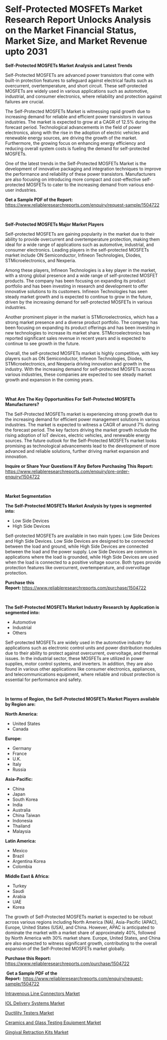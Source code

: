 <p><h1>Self-Protected MOSFETs Market Research Report Unlocks Analysis on the Market Financial Status, Market Size, and Market Revenue upto 2031</h1></p><p><strong>Self-Protected MOSFETs Market Analysis and Latest Trends</strong></p>
<p><p>Self-Protected MOSFETs are advanced power transistors that come with built-in protection features to safeguard against electrical faults such as overcurrent, overtemperature, and short circuit. These self-protected MOSFETs are widely used in various applications such as automotive, industrial, and consumer electronics, where reliability and protection against failures are crucial.</p><p>The Self-Protected MOSFETs Market is witnessing rapid growth due to increasing demand for reliable and efficient power transistors in various industries. The market is expected to grow at a CAGR of 12.5% during the forecast period. Technological advancements in the field of power electronics, along with the rise in the adoption of electric vehicles and renewable energy sources, are driving the growth of the market. Furthermore, the growing focus on enhancing energy efficiency and reducing overall system costs is fueling the demand for self-protected MOSFETs.</p><p>One of the latest trends in the Self-Protected MOSFETs Market is the development of innovative packaging and integration techniques to improve the performance and reliability of these power transistors. Manufacturers are also focusing on introducing more compact and cost-effective self-protected MOSFETs to cater to the increasing demand from various end-user industries.</p></p>
<p><strong>Get a Sample PDF of the Report:&nbsp;</strong> <a href="https://www.reliableresearchreports.com/enquiry/request-sample/1504722">https://www.reliableresearchreports.com/enquiry/request-sample/1504722</a></p>
<p>&nbsp;</p>
<p><strong>Self-Protected MOSFETs Major Market Players</strong></p>
<p><p>Self-protected MOSFETs are gaining popularity in the market due to their ability to provide overcurrent and overtemperature protection, making them ideal for a wide range of applications such as automotive, industrial, and consumer electronics. Leading players in the self-protected MOSFETs market include ON Semiconductor, Infineon Technologies, Diodes, STMicroelectronics, and Nexperia.</p><p>Among these players, Infineon Technologies is a key player in the market, with a strong global presence and a wide range of self-protected MOSFET products. The company has been focusing on expanding its product portfolio and has been investing in research and development to offer innovative solutions to its customers. Infineon Technologies has seen steady market growth and is expected to continue to grow in the future, driven by the increasing demand for self-protected MOSFETs in various industries.</p><p>Another prominent player in the market is STMicroelectronics, which has a strong market presence and a diverse product portfolio. The company has been focusing on expanding its product offerings and has been investing in new technologies to increase its market share. STMicroelectronics has reported significant sales revenue in recent years and is expected to continue to see growth in the future.</p><p>Overall, the self-protected MOSFETs market is highly competitive, with key players such as ON Semiconductor, Infineon Technologies, Diodes, STMicroelectronics, and Nexperia driving innovation and growth in the industry. With the increasing demand for self-protected MOSFETs across various industries, these companies are expected to see steady market growth and expansion in the coming years.</p></p>
<p>&nbsp;</p>
<p><strong>What Are The Key Opportunities For Self-Protected MOSFETs Manufacturers?</strong></p>
<p><p>The Self-Protected MOSFETs market is experiencing strong growth due to the increasing demand for efficient power management solutions in various industries. The market is expected to witness a CAGR of around 7% during the forecast period. The key factors driving the market growth include the rising adoption of IoT devices, electric vehicles, and renewable energy sources. The future outlook for the Self-Protected MOSFETs market looks promising as technological advancements lead to the development of more advanced and reliable solutions, further driving market expansion and innovation.</p></p>
<p><strong>Inquire or Share Your Questions If Any Before Purchasing This Report:</strong> <a href="https://www.reliableresearchreports.com/enquiry/pre-order-enquiry/1504722">https://www.reliableresearchreports.com/enquiry/pre-order-enquiry/1504722</a></p>
<p>&nbsp;</p>
<p><strong>Market Segmentation</strong></p>
<p><strong>The Self-Protected MOSFETs Market Analysis by types is segmented into:</strong></p>
<p><ul><li>Low Side Devices</li><li>High Side Devices</li></ul></p>
<p><p>Self-protected MOSFETs are available in two main types: Low Side Devices and High Side Devices. Low Side Devices are designed to be connected between the load and ground, while High Side Devices are connected between the load and the power supply. Low Side Devices are common in applications where the load is grounded, while High Side Devices are used when the load is connected to a positive voltage source. Both types provide protection features like overcurrent, overtemperature, and overvoltage protection.</p></p>
<p><strong>Purchase this Report:&nbsp;</strong><a href="https://www.reliableresearchreports.com/purchase/1504722">https://www.reliableresearchreports.com/purchase/1504722</a></p>
<p>&nbsp;</p>
<p><strong>The Self-Protected MOSFETs Market Industry Research by Application is segmented into:</strong></p>
<p><ul><li>Automotive</li><li>Industrial</li><li>Others</li></ul></p>
<p><p>Self-protected MOSFETs are widely used in the automotive industry for applications such as electronic control units and power distribution modules due to their ability to protect against overcurrent, overvoltage, and thermal issues. In the industrial sector, these MOSFETs are utilized in power supplies, motor control systems, and inverters. In addition, they are also found in various other applications like consumer electronics, appliances, and telecommunications equipment, where reliable and robust protection is essential for performance and safety.</p></p>
<p>&nbsp;</p>
<p><strong>In terms of Region, the Self-Protected MOSFETs Market Players available by Region are:</strong></p>
<p>
    <p> <strong> North America: </strong>
        <ul>
            <li>United States</li>
            <li>Canada</li>
        </ul>
        </p> 
    <p> <strong> Europe: </strong>
        <ul>
            <li>Germany</li>
            <li>France</li>
            <li>U.K.</li>
            <li>Italy</li>
            <li>Russia</li>
        </ul>
        </p> 
    <p> <strong> Asia-Pacific: </strong>
        <ul>
            <li>China</li>
            <li>Japan</li>
            <li>South Korea</li>
            <li>India</li>
            <li>Australia</li>
            <li>China Taiwan</li>
            <li>Indonesia</li>
            <li>Thailand</li>
            <li>Malaysia</li>
        </ul>
        </p> 
    <p> <strong> Latin America: </strong>
        <ul>
            <li>Mexico</li>
            <li>Brazil</li>
            <li>Argentina Korea</li>
            <li>Colombia</li>
        </ul>
        </p> 
    <p> <strong> Middle East & Africa: </strong>
        <ul>
            <li>Turkey</li>
            <li>Saudi</li>
            <li>Arabia</li>
            <li>UAE</li>
            <li>Korea</li>
        </ul>
    </p>
    </p>
<p><p>The growth of Self-Protected MOSFETs market is expected to be robust across various regions including North America (NA), Asia-Pacific (APAC), Europe, United States (USA), and China. However, APAC is anticipated to dominate the market with a market share of approximately 40%, followed by North America with 30% market share. Europe, United States, and China are also expected to witness significant growth, contributing to the overall expansion of the Self-Protected MOSFETs market globally.</p></p>
<p><strong>Purchase this Report: </strong><a href="https://www.reliableresearchreports.com/purchase/1504722">https://www.reliableresearchreports.com/purchase/1504722</a></p>
<p>&nbsp;<strong>Get a Sample PDF of the Report:&nbsp;&nbsp;</strong><a href="https://www.reliableresearchreports.com/enquiry/request-sample/1504722">https://www.reliableresearchreports.com/enquiry/request-sample/1504722</a></p>
<p><strong></strong></p>
<p><p><a href="https://medium.com/@megancarr666/intravenous-line-connectors-market-trends-and-market-analysis-forecasted-for-period-2024-2031-a10e5c8f4ce7">Intravenous Line Connectors Market</a></p><p><a href="https://medium.com/@megancarr666/iol-delivery-systems-market-size-cagr-trends-2024-2030-690895482354">IOL Delivery Systems Market</a></p><p><a href="https://github.com/RichRobinson5/Market-Research-Report-List-3/blob/main/ductility-testers-market.md">Ductility Testers Market</a></p><p><a href="https://github.com/singletonthaxterkelliehr2df/Market-Research-Report-List-1/blob/main/ceramics-and-glass-testing-equipment-market.md">Ceramics and Glass Testing Equipment Market</a></p><p><a href="https://medium.com/@murraykoepp786/decoding-gingival-retraction-kits-market-metrics-market-share-trends-and-growth-patterns-6e00513d2e61">Gingival Retraction Kits Market</a></p></p>